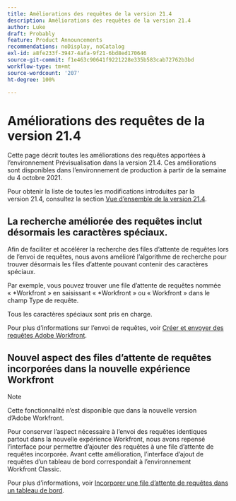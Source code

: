 ```yaml
---
title: Améliorations des requêtes de la version 21.4
description: Améliorations des requêtes de la version 21.4
author: Luke
draft: Probably
feature: Product Announcements
recommendations: noDisplay, noCatalog
exl-id: a8fe233f-3947-4afa-9f21-6bd8ed170646
source-git-commit: f1e463c90641f9221228e335b583cab72762b3bd
workflow-type: tm+mt
source-wordcount: '207'
ht-degree: 100%

---
```


# Améliorations des requêtes de la version 21.4

Cette page décrit toutes les améliorations des requêtes apportées à l’environnement Prévisualisation dans la version 21.4. Ces améliorations sont disponibles dans l’environnement de production à partir de la semaine du 4 octobre 2021.

Pour obtenir la liste de toutes les modifications introduites par la version 21.4, consultez la section [Vue d’ensemble de la version 21.4](../../../product-announcements/product-releases/21.4-release-activity/21-4-release-overview.md).

## La recherche améliorée des requêtes inclut désormais les caractères spéciaux.

Afin de faciliter et accélérer la recherche des files d’attente de requêtes lors de l’envoi de requêtes, nous avons amélioré l’algorithme de recherche pour trouver désormais les files d’attente pouvant contenir des caractères spéciaux.

Par exemple, vous pouvez trouver une file d’attente de requêtes nommée « &#42;Workfront » en saisissant « &#42;Workfront » ou « Workfront » dans le champ Type de requête.

Tous les caractères spéciaux sont pris en charge.

Pour plus d’informations sur l’envoi de requêtes, voir [Créer et envoyer des requêtes Adobe Workfront](/help/quicksilver/manage-work/requests/create-requests/create-submit-requests.md).

## Nouvel aspect des files d’attente de requêtes incorporées dans la nouvelle expérience Workfront

>[!NOTE]
>
>Cette fonctionnalité n’est disponible que dans la nouvelle version d’Adobe Workfront.

Pour conserver l’aspect nécessaire à l’envoi des requêtes identiques partout dans la nouvelle expérience Workfront, nous avons repensé l’interface pour permettre d’ajouter des requêtes à une file d’attente de requêtes incorporée. Avant cette amélioration, l’interface d’ajout de requêtes d’un tableau de bord correspondait à l’environnement Workfront Classic.

Pour plus d’informations, voir [Incorporer une file d’attente de requêtes dans un tableau de bord](../../../reports-and-dashboards/dashboards/creating-and-managing-dashboards/embed-request-queue-dashboard.md).

